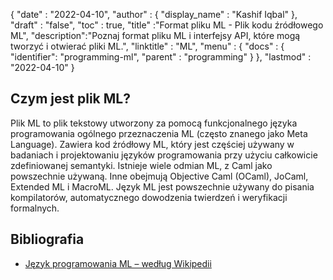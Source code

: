 {
  "date" : "2022-04-10",
  "author" : {
    "display_name" : "Kashif Iqbal"
},
  "draft" : "false",
  "toc" : true,
  "title" :"Format pliku ML - Plik kodu źródłowego ML",
  "description":"Poznaj format pliku ML i interfejsy API, które mogą tworzyć i otwierać pliki ML.",
  "linktitle" : "ML",
  "menu" : {
    "docs" : {
      "identifier": "programming-ml",
      "parent" : "programming"
}
},
  "lastmod" : "2022-04-10"
}

## Czym jest plik ML?

Plik ML to plik tekstowy utworzony za pomocą funkcjonalnego języka programowania ogólnego przeznaczenia ML (często znanego jako Meta Language). Zawiera kod źródłowy ML, który jest częściej używany w badaniach i projektowaniu języków programowania przy użyciu całkowicie zdefiniowanej semantyki. Istnieje wiele odmian ML, z Caml jako powszechnie używaną. Inne obejmują Objective Caml (OCaml), JoCaml, Extended ML i MacroML. Język ML jest powszechnie używany do pisania kompilatorów, automatycznego dowodzenia twierdzeń i weryfikacji formalnych.

## Bibliografia

* [Język programowania ML – według Wikipedii](https://en.wikipedia.org/wiki/ML_(programming_language))

